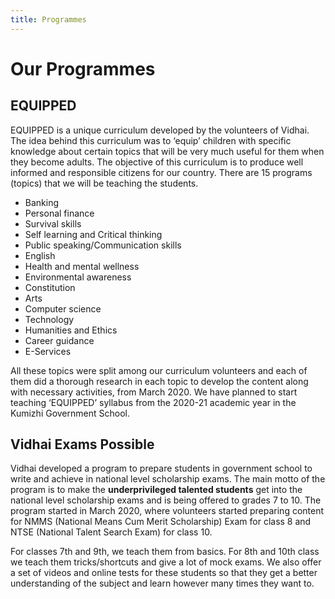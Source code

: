 ```yaml
---
title: Programmes
---
```


# Our Programmes
## EQUIPPED
EQUIPPED is a unique curriculum developed by the volunteers of Vidhai. The idea behind this curriculum was to ‘equip’ children with
specific knowledge about certain topics that will be very much useful for them when they become adults. The objective of this curriculum is to produce well informed and responsible citizens for our country. There are 15 programs (topics) that we will be teaching the students.

- Banking
- Personal finance
- Survival skills
- Self learning and Critical thinking
- Public speaking/Communication skills
- English
- Health and mental wellness
- Environmental awareness
- Constitution
- Arts
- Computer science
- Technology
- Humanities and Ethics
- Career guidance
- E-Services

All these topics were split among our curriculum volunteers and each of them did a thorough research in each topic to develop the content along with necessary activities, from March 2020. We have planned to start teaching ‘EQUIPPED’ syllabus from the 2020-21 academic year in the Kumizhi Government School.

## Vidhai Exams Possible
Vidhai developed a program to prepare students in government school to write and achieve in national level scholarship exams. The
main motto of the program is to make the **underprivileged talented students** get into the national level scholarship exams and is being offered to grades 7 to 10. The program started in March 2020, where volunteers started preparing content for NMMS (National Means Cum Merit Scholarship) Exam for class 8 and NTSE (National Talent Search Exam) for class 10.

For classes 7th and 9th, we teach them from basics. For 8th and 10th class we teach them tricks/shortcuts and give a lot of mock exams. We also offer a set of videos and online tests for these students so that they get a better understanding of the subject and learn however many times they want to.
